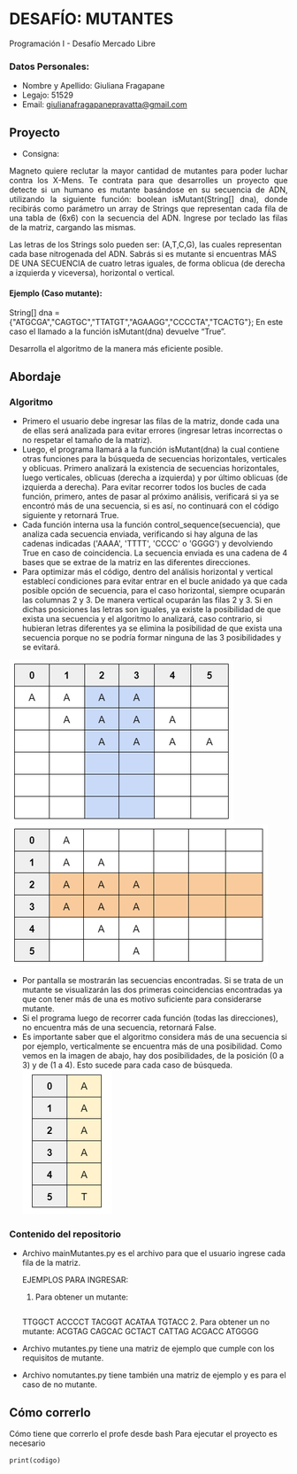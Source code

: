 # DESAFÍO: MUTANTES
Programación I - Desafío Mercado Libre
### Datos Personales:
* Nombre y Apellido: Giuliana Fragapane
* Legajo: 51529
* Email: giulianafragapanepravatta@gmail.com
## Proyecto
* Consigna:
<p align="justify">
Magneto quiere reclutar la mayor cantidad de mutantes para poder luchar contra los X-Mens. Te contrata para que desarrolles un proyecto que detecte si un humano es mutante basándose en su secuencia de ADN, utilizando la siguiente función: boolean isMutant(String[] dna), donde recibirás como parámetro un array de Strings que representan cada fila de una tabla de (6x6) con la secuencia del ADN. Ingrese por teclado las filas de la matriz, cargando las mismas.

Las letras de los Strings solo pueden ser: (A,T,C,G), las cuales representan cada base nitrogenada del ADN.
Sabrás si es mutante si encuentras MÁS DE UNA SECUENCIA de cuatro letras iguales, de forma oblicua (de derecha a izquierda y viceversa), horizontal o vertical.

#### Ejemplo (Caso mutante):
String[] dna = {"ATGCGA","CAGTGC","TTATGT","AGAAGG","CCCCTA","TCACTG"};
En este caso el llamado a la función isMutant(dna) devuelve “True”.

Desarrolla el algoritmo de la manera más eficiente posible.
</p>

## Abordaje
### Algoritmo
- Primero el usuario debe ingresar las filas de la matriz, donde cada una de ellas será analizada para evitar errores (ingresar letras incorrectas o no respetar el tamaño de la matriz).
- Luego, el programa llamará a la función isMutant(dna) la cual contiene otras funciones para la búsqueda de secuencias horizontales, verticales y oblicuas. Primero analizará la existencia de secuencias horizontales, luego verticales, oblicuas (derecha a izquierda) y por último oblicuas (de izquierda a derecha). Para evitar recorrer todos los bucles de cada función, primero, antes de pasar al próximo análisis, verificará si ya se encontró más de una secuencia, si es así, no continuará con el código siguiente y retornará True.
- Cada función interna usa la función control_sequence(secuencia), que analiza cada secuencia enviada, verificando si hay alguna de las cadenas indicadas ('AAAA', 'TTTT', 'CCCC' o 'GGGG') y devolviendo True en caso de coincidencia. La secuencia enviada es una cadena de 4 bases que se extrae de la matriz en las diferentes direcciones.
- Para optimizar más el código, dentro del análisis horizontal y vertical establecí condiciones para evitar entrar en el bucle anidado ya que cada posible opción de secuencia, para el caso horizontal, siempre ocuparán las columnas 2 y 3. De manera vertical ocuparán las filas 2 y 3.
Si en dichas posiciones las letras son iguales, ya existe la posibilidad de que exista una secuencia y el algoritmo lo analizará, caso contrario, si hubieran letras diferentes ya se elimina la posibilidad de que exista una secuencia porque no se podría formar ninguna de las 3 posibilidades y se evitará.

![Alt text](image.png)
![Alt text](image-1.png)
- Por pantalla se mostrarán las secuencias encontradas. Si se trata de un mutante se visualizarán las dos primeras coincidencias encontradas ya que con tener más de una es motivo suficiente para considerarse mutante.
- Si el programa luego de recorrer cada función (todas las direcciones), no encuentra más de una secuencia, retornará False.
- Es importante saber que el algoritmo considera más de una secuencia si por ejemplo, verticalmente se encuentra más de una posibilidad. Como vemos en la imagen de abajo, hay dos posibilidades, de la posición (0 a 3) y de (1 a 4). Esto sucede para cada caso de búsqueda.
![Alt text](image-2.png)
### Contenido del repositorio
- Archivo mainMutantes.py es el archivo para que el usuario ingrese cada fila de la matriz.

    EJEMPLOS PARA INGRESAR:
    
    1. Para obtener un mutante: 
    ``` CGTAAT 
    ``` 
    TTGGCT ACCCCT TACGGT ACATAA TGTACC
    2. Para obtener un no mutante: ACGTAG CAGCAC GCTACT CATTAG ACGACC ATGGGG

- Archivo mutantes.py tiene una matriz de ejemplo que cumple con los requisitos de mutante.
- Archivo nomutantes.py tiene también una matriz de ejemplo y es para el caso de no mutante.
## Cómo correrlo
Cómo tiene que correrlo el profe desde bash
Para ejecutar el proyecto es necesario 
``` 
print(codigo)
```